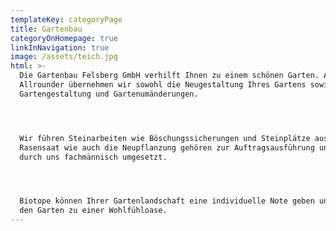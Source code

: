 ```yaml
---
templateKey: categoryPage
title: Gartenbau
categoryOnHomepage: true
linkInNavigation: true
image: /assets/teich.jpg
html: >-
  Die Gartenbau Felsberg GmbH verhilft Ihnen zu einem schönen Garten. Als
  Allrounder übernehmen wir sowohl die Neugestaltung Ihres Gartens sowie
  Gartengestaltung und Gartenumänderungen.




  Wir führen Steinarbeiten wie Böschungssicherungen und Steinplätze aus. Die
  Rasensaat wie auch die Neupflanzung gehören zur Auftragsausführung und werden
  durch uns fachmännisch umgesetzt.




  Biotope können Ihrer Gartenlandschaft eine individuelle Note geben und machen
  den Garten zu einer Wohlfühloase.
---
```


